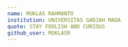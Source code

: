 ```yaml
---
name: MUKLAS RAHMANTO
institution: UNIVERSITAS GADJAH MADA
quote: STAY FOOLISH AND CURIOUS
github_user: MUKLASR
---
```

